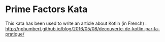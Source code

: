 # Prime Factors Kata

This kata has been used to write an article about Kotlin (in French) : http://nphumbert.github.io/blog/2016/05/08/decouverte-de-kotlin-par-la-pratique/

